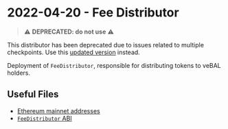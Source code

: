 # 2022-04-20 - Fee Distributor

> ⚠️ **DEPRECATED: do not use** ⚠️
>
This distributor has been deprecated due to issues related to multiple checkpoints. Use this [updated version](../../20220714-fee-distributor) instead.


Deployment of `FeeDistributor`, responsible for distributing tokens to veBAL holders.

## Useful Files

- [Ethereum mainnet addresses](./output/mainnet.json)
- [`FeeDistributor` ABI](./abi/FeeDistributor.json)
